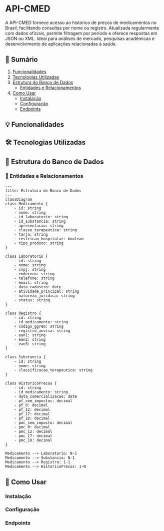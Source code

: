 # API-CMED
A API-CMED fornece acesso ao histórico de preços de medicamentos no Brasil, facilitando consultas por nome ou registro. Atualizada regularmente com dados oficiais, permite filtragem por período e oferece respostas em JSON ou XML. Ideal para análises de mercado, pesquisas acadêmicas e desenvolvimento de aplicações relacionadas à saúde.

## 📖 Sumário

1. [Funcionalidades](#-funcionalidades)
2. [Tecnologias Utilizadas](#️-tecnologias-utilizadas)
3. [Estrutura do Banco de Dados](#-estrutura-do-banco-de-dados)
   - [Entidades e Relacionamentos](#-entidades-e-relacionamentos)
4. [Como Usar](#-como-usar)
   - [Instalação](#instalação)
   - [Configuração](#configuração)
   - [Endpoints](#endpoints)

## 💡 Funcionalidades

## 🛠️ Tecnologias Utilizadas

## 🔄 Estrutura do Banco de Dados

### 🔮 Entidades e Relacionamentos

```mermaid
---
title: Estrutura do Banco de Dados
---
classDiagram
class Medicamento {
    - id: string
    - nome: string
    - id_laboratorio: string
    - id_substancia: string
    - apresentacao: string
    - classe_terapeutica: string
    - tarja: string
    - restricao_hospitalar: boolean
    - tipo_produto: string
}

class Laboratorio {
    - id: string
    - nome: string
    - cnpj: string
    - endereco: string
    - telefone: string
    - email: string
    - data_cadastro: date
    - atividade_principal: string
    - natureza_juridica: string
    - status: string
}

class Registro {
    - id: string
    - id_medicamento: string
    - codigo_ggrem: string
    - registro_anvisa: string
    - ean1: string
    - ean2: string
    - ean3: string
}

class Substancia {
    - id: string
    - nome: string
    - classificacao_terapeutica: string
}

class HistoricoPrecos {
    - id: string
    - id_medicamento: string
    - data_comercializacao: date
    - pf_sem_impostos: decimal
    - pf_0: decimal
    - pf_12: decimal
    - pf_17: decimal
    - pf_18: decimal
    - pmc_sem_imposto: decimal
    - pmc_0: decimal
    - pmc_12: decimal
    - pmc_17: decimal
    - pmc_18: decimal
}

Medicamento --> Laboratorio: N-1
Medicamento --> Substancia: N-1
Medicamento --> Registro: 1-1
Medicamento --> HistoricoPrecos: 1-N

```

## 📝 Como Usar

### Instalação

### Configuração

### Endpoints